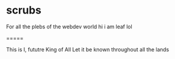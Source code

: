 scrubs
=====
For all the plebs of the webdev world 
hi i am leaf lol

=====

This is I, fututre King of All
Let it be known throughout all the lands